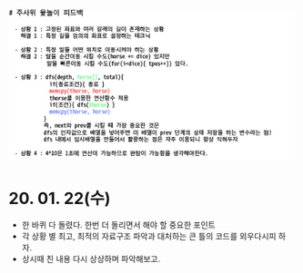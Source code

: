 ![Alt Text](./img/img_200122.jpg)

# 20. 01. 22(수)
 - 한 바퀴 다 돌렸다. 한번 더 돌리면서 해야 할 중요한 포인트
 - 각 상황 별 최고, 최적의 자료구조 파악과 대처하는 큰 틀의 코드를 외우다시피 하자.
 - 상시때 친 내용 다시 상상하며 파악해보고.

